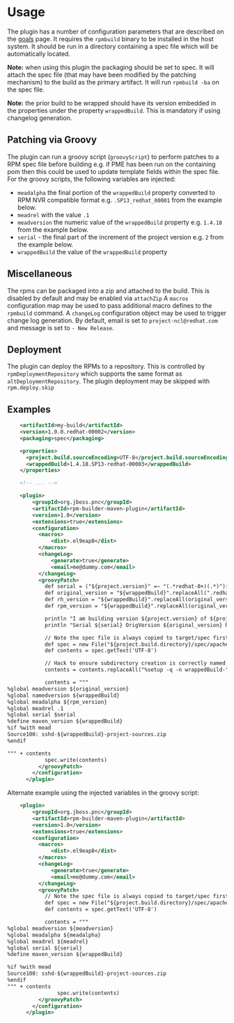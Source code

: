 # Usage

The plugin has a number of configuration parameters that are described on the [goals](plugin-info.html) page. It requires the `rpmbuild` binary to be installed in the host system. It should be run in a directory containing a spec file which will be automatically located.

**Note:** when using this plugin the packaging should be set to spec. It will attach the spec file (that may have been modified by the patching mechanism) to the build as the primary artifact. It will run `rpmbuild -ba` on the spec file.

**Note:** the prior build to be wrapped should have its version embedded in the properties under the property `wrappedBuild`. This is mandatory if using changelog generation.

## Patching via Groovy

The plugin can run a groovy script (`groovyScript`) to perform patches to a RPM spec file before building e.g. if PME has been run on the containing pom then this could be used to update template fields within the spec file. For the groovy scripts, the following variables are injected:

* `meadalpha` the final portion of the `wrappedBuild` property converted to RPM NVR compatible format e.g. `.SP13_redhat_00001` from the example below.
* `meadrel` with the value `.1`
* `meadversion` the numeric value of the `wrappedBuild` property e.g. `1.4.18` from the example below.
* `serial` - the final part of the increment of the project version e.g. `2` from the example below.
* `wrappedBuild` the value of the `wrappedBuild` property

## Miscellaneous

The rpms can be packaged into a zip and attached to the build. This is disabled by default and may be enabled via `attachZip`
A `macros` configuration map may be used to pass additional macro defines to the `rpmbuild` command.
A `changeLog` configuration object may be used to trigger change log generation. By default, email is set to `project-ncl@redhat.com` and message is set to `- New Release`.


## Deployment

The plugin can deploy the RPMs to a repository. This is controlled by `rpmDeploymentRepository` which supports the same format as `altDeploymentRepository`. The plugin deployment may be skipped with `rpm.deploy.skip`


## Examples

```xml
    <artifactId>my-build</artifactId>
    <version>1.0.0.redhat-00002</version>
    <packaging>spec</packaging>

    <properties>
      <project.build.sourceEncoding>UTF-8</project.build.sourceEncoding>
      <wrappedBuild>1.4.18.SP13-redhat-00003</wrappedBuild>
    </properties>

    <!-- ... -->

    <plugin>
        <groupId>org.jboss.pnc</groupId>
        <artifactId>rpm-builder-maven-plugin</artifactId>
        <version>1.0</version>
        <extensions>true</extensions>
        <configuration>
          <macros>
              <dist>.el9eap8</dist>
          </macros>
          <changeLog>
              <generate>true</generate>
              <email>me@dummy.com</email>
          </changeLog>
          <groovyPatch>
            def serial = ("${project.version}" =~ "(.*redhat-0+)(.*)")[0][2]
            def original_version = "${wrappedBuild}".replaceAll(".redhat.*", "")
            def rh_version = "${wrappedBuild}".replaceAll(original_version, "")
            def rpm_version = "${wrappedBuild}".replaceAll(original_version, "").replaceAll("-", "_")

            println "I am building version ${project.version} of ${project.name} with ${wrappedBuild} at ${new Date\(\)}"
            println "Serial ${serial} OrigVersion ${original_version} RHVersion ${rh_version}"

            // Note the spec file is always copied to target/spec first so modify it there.
            def spec = new File("${project.build.directory}/spec/apache-sshd.spec")
            def contents = spec.getText('UTF-8')

            // Hack to ensure subdirectory creation is correctly named.
            contents = contents.replaceAll("%setup -q -n wrappedBuild-", "%setup -q -n apache-sshd-")

            contents = """
%global meadversion ${original_version}
%global namedversion ${wrappedBuild}
%global meadalpha ${rpm_version}
%global meadrel .1
%global serial $serial
%define maven_version ${wrappedBuild}
%if %with mead
Source100: sshd-${wrappedBuild}-project-sources.zip
%endif

""" + contents
            spec.write(contents)
          </groovyPatch>
        </configuration>
      </plugin>

```

Alternate example using the injected variables in the groovy script:

```xml
    <plugin>
        <groupId>org.jboss.pnc</groupId>
        <artifactId>rpm-builder-maven-plugin</artifactId>
        <version>1.0</version>
        <extensions>true</extensions>
        <configuration>
          <macros>
              <dist>.el9eap8</dist>
          </macros>
          <changeLog>
              <generate>true</generate>
              <email>me@dummy.com</email>
          </changeLog>
          <groovyPatch>
            // Note the spec file is always copied to target/spec first so modify it there.
            def spec = new File("${project.build.directory}/spec/apache-sshd.spec")
            def contents = spec.getText('UTF-8')

            contents = """
%global meadversion ${meadversion}
%global meadalpha ${meadalpha}
%global meadrel ${meadrel}
%global serial ${serial}
%define maven_version ${wrappedBuild}

%if %with mead
Source100: sshd-${wrappedBuild}-project-sources.zip
%endif
""" + contents
                spec.write(contents)
          </groovyPatch>
        </configuration>
      </plugin>

```
